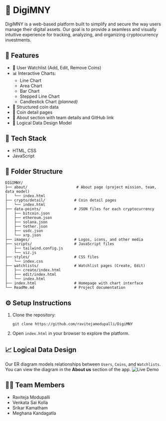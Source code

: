 # 💸 DigiMNY

DigiMNY is a web-based platform built to simplify and secure the way users manage their digital assets. Our goal is to provide a seamless and visually intuitive experience for tracking, analyzing, and organizing cryptocurrency investments.

## 🎯 Features

- 🔐 User Watchlist (Add, Edit, Remove Coins)
- 📊 Interactive Charts:
  - Line Chart
  - Area Chart
  - Bar Chart
  - Stepped Line Chart
  - Candlestick Chart *(planned)*
- 📁 Structured coin data
- 📌 Coin detail pages
- 👥 About section with team details and GitHub link
- 🧩 Logical Data Design Model 

## 🧱 Tech Stack

- HTML, CSS 
- JavaScript
  
## 📂 Folder Structure

```
DIGIMNY/
├── about/                      # About page (project mission, team, data model)
│   └── index.html
├── crypto/detail/             # Coin detail pages
│   └── index.html
├── data-points/               # JSON files for each cryptocurrency
│   ├── bitcoin.json
│   ├── ethereum.json
│   ├── solana.json
│   ├── tether.json
│   ├── usdc.json
│   └── xrp.json
├── images/                    # Logos, icons, and other media
├── scripts/                   # JavaScript files
│   ├── tailwind.config.js
│   └── viz.js
├── styles/                    # CSS files
│   └── index.css
├── watchlists/                # Watchlist pages (Create, Edit)
│   ├── create/index.html
│   ├── edit/index.html
│   └── index.html
├── index.html                 # Homepage with chart interface
└── ReadMe.md                  # Project documentation
```
## ⚙️ Setup Instructions

1. Clone the repository:
   ```
   git clone https://github.com/ravitejamodupalli/DigiMNY
   ```

2. Open `index.html` in your browser to explore the platform.


## 📈 Logical Data Design

Our ER diagram models relationships between `Users`, `Coins`, and `Watchlists`. You can view the diagram in the **About us** section of the app.
![Live Demo](http://ravitejamodupalli.myweb.usf.edu/images/model.png)


## 👨‍💻 Team Members

- Raviteja Modupalli 
- Venkata Sai Kolla
- Srikar Kamatham
- Meghana Kandagatla 
